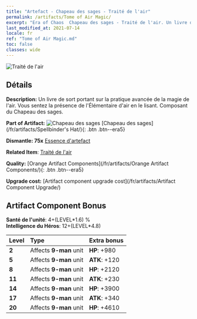 ```yaml
---
title: "Artefact - Chapeau des sages - Traité de l'air"
permalink: /artifacts/Tome of Air Magic/
excerpt: "Era of Chaos  Chapeau des sages - Traité de l'air. Un livre de sort portant sur la pratique avancée de la magie de l'air. Vous sentez la présence de l'Élémentaire d'air en le lisant. Composant du Chapeau des sages."
last_modified_at: 2021-07-14
locale: fr
ref: "Tome of Air Magic.md"
toc: false
classes: wide
---
```


 ![Traité de l'air](/images/t/artifact_40463.png)



## Détails

 **Description:** Un livre de sort portant sur la pratique avancée de la magie de l'air. Vous sentez la présence de l'Élémentaire d'air en le lisant. Composant du Chapeau des sages.

 **Part of Artifact:** ![Chapeau des sages](/images/t/icon_artifact_46.png) [Chapeau des sages](/fr/artifacts/Spellbinder's Hat/){: .btn .btn--era5}

 **Dismantle: 75x** [Essence d'artefact](/ItemsFR/con_905/)

 **Related Item**: [Traité de l'air](/ItemsFR/art_180/)

 **Quality:** [Orange Artifact Components](/fr/artifacts/Orange Artifact Components/){: .btn .btn--era5}

 **Upgrade cost:** [Artifact component upgrade cost](/fr/artifacts/Artifact Component Upgrade/)

## Artifact Component Bonus

  **Santé de l'unité**: 4+(LEVEL\*1.6) %<br/>**Intelligence du Héros**: 12+(LEVEL\*4.8)

  |  Level  | Type |    Extra bonus  | 
  |:--------|:-----|:----------------| 
  | **2** | Affects **9-man** unit | **HP**: +980 | 
  | **5** | Affects **9-man** unit | **ATK**: +120 | 
  | **8** | Affects **9-man** unit | **HP**: +2120 | 
  | **11** | Affects **9-man** unit | **ATK**: +230 | 
  | **14** | Affects **9-man** unit | **HP**: +3900 | 
  | **17** | Affects **9-man** unit | **ATK**: +340 | 
  | **20** | Affects **9-man** unit | **HP**: +4610 | 
